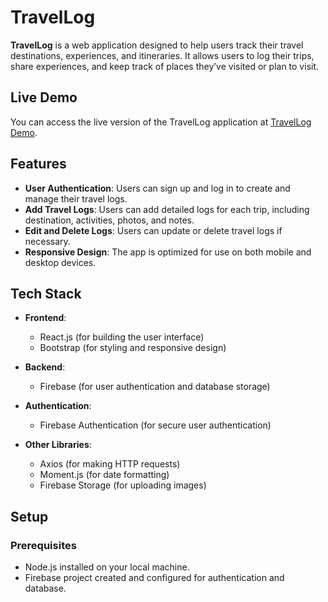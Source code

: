 # TravelLog

**TravelLog** is a web application designed to help users track their travel destinations, experiences, and itineraries. It allows users to log their trips, share experiences, and keep track of places they’ve visited or plan to visit. 

## Live Demo

You can access the live version of the TravelLog application at [TravelLog Demo](https://travellog001.netlify.app/).

## Features

- **User Authentication**: Users can sign up and log in to create and manage their travel logs.
- **Add Travel Logs**: Users can add detailed logs for each trip, including destination, activities, photos, and notes.
- **Edit and Delete Logs**: Users can update or delete travel logs if necessary.
- **Responsive Design**: The app is optimized for use on both mobile and desktop devices.
  
## Tech Stack

- **Frontend**: 
  - React.js (for building the user interface)
  - Bootstrap (for styling and responsive design)
  
- **Backend**:
  - Firebase (for user authentication and database storage)
  
- **Authentication**:
  - Firebase Authentication (for secure user authentication)
  
- **Other Libraries**:
  - Axios (for making HTTP requests)
  - Moment.js (for date formatting)
  - Firebase Storage (for uploading images)

## Setup

### Prerequisites

- Node.js installed on your local machine.
- Firebase project created and configured for authentication and database.


